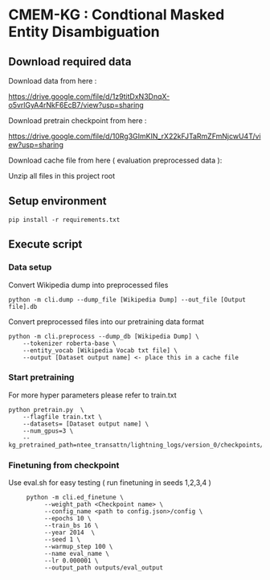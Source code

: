 # CMEM-KG : Condtional Masked Entity Disambiguation

## Download required data

Download data from here : 

https://drive.google.com/file/d/1z9titDxN3DnqX-o5vrlGyA4rNkF6EcB7/view?usp=sharing


Download pretrain checkpoint from here :

https://drive.google.com/file/d/10Rg3GImKIN_rX22kFJTaRmZFmNjcwU4T/view?usp=sharing

Download cache file from here ( evaluation preprocessed data ):


Unzip all files in this project root


## Setup environment

```
pip install -r requirements.txt
```

## Execute script

### Data setup

Convert Wikipedia dump into preprocessed files

```
python -m cli.dump --dump_file [Wikipedia Dump] --out_file [Output file].db
```

Convert preprocessed files into our pretraining data format

```
python -m cli.preprocess --dump_db [Wikipedia Dump] \
    --tokenizer roberta-base \
    --entity_vocab [Wikipedia Vocab txt file] \
    --output [Dataset output name] <- place this in a cache file
```

### Start pretraining

For more hyper parameters please refer to train.txt

```
python pretrain.py  \
    --flagfile train.txt \
    --datasets= [Dataset output name] \
    --num_gpus=3 \
    --kg_pretrained_path=ntee_transattn/lightning_logs/version_0/checkpoints/step_checkpoint_44_105000.ckpt
```


### Finetuning from checkpoint


Use eval.sh for easy testing ( run finetuning in seeds 1,2,3,4 )

```
     python -m cli.ed_finetune \
          --weight_path <Checkpoint name> \
          --config_name <path to config.json>/config \
          --epochs 10 \
          --train_bs 16 \
          --year 2014  \
          --seed 1 \
          --warmup_step 100 \
          --name eval_name \
          --lr 0.000001 \
          --output_path outputs/eval_output
```



